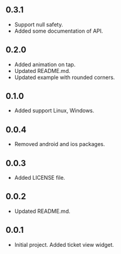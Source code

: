 ## 0.3.1

* Support null safety.
* Added some documentation of API.

## 0.2.0

* Added animation on tap.
* Updated README.md.
* Updated example with rounded corners.

## 0.1.0

* Added support Linux, Windows.

## 0.0.4

* Removed android and ios packages.

## 0.0.3

* Added LICENSE file.

## 0.0.2

* Updated README.md.

## 0.0.1

* Initial project. Added ticket view widget.
